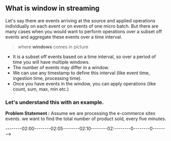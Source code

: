 ## What is window in streaming
Let's say there are events arriving at the source and applied operations individually on each event or on events of one micro batch. But there are many cases when you would want to perform operations over a subset off events and aggregate these events over a time interval.

> where **windows** comes in picture

 - It is a subset off events based on a time interval, so over a period of time you will have multiple windows.
 - The number of events may differ in a window.
 - We can use any timestamp to define this interval (like event time, ingestion time, processing time).
 - Once you have events in the window, you can apply operations (like count, sum, max, min etc.)

### Let's understand this with an example.
**Problem Statement :** Assume we are processing the e-commerce sites events. we want to find the total number of product sold, every five minutes.

--------02:00--------02:05--------02:10--------02:--------0--------0-------->

<!--stackedit_data:
eyJoaXN0b3J5IjpbLTcyMTU2MzkzLDQ0OTc0MjgsNzk5NzM5MT
cyLC0yMzQzODk0MCwtMjA4Mjk1MzI0MCw4OTMxOTA4MjksLTE5
NjQyNTc1MTksLTE3MjAzMzQ5NTksLTEwNTY2NzIxOTIsMTQyMD
c5ODU2MSw4NTczNDUzNDIsMzk5Mzg0MzYsMTk2NjQwMjc3Niwx
ODYzODg4OTk3LDc1MjIxMDM3NSwtMjk5NjYxMjY5LC0xNTIyMz
QxMjg3LC00NzQ0NjcxMjEsODU4NjIwNDY0LDc4NzEyNzI1MV19

-->